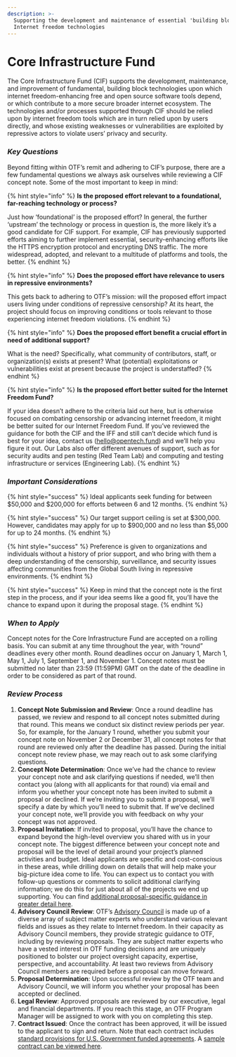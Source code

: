 ```yaml
---
description: >-
  Supporting the development and maintenance of essential 'building block'
  Internet freedom technologies
---
```


# Core Infrastructure Fund

The Core Infrastructure Fund \(CIF\) supports the development, maintenance, and improvement of fundamental, building block technologies upon which internet freedom-enhancing free and open source software tools depend, or which contribute to a more secure broader internet ecosystem. The technologies and/or processes supported through CIF should be relied upon by internet freedom tools which are in turn relied upon by users directly, and whose existing weaknesses or vulnerabilities are exploited by repressive actors to violate users’ privacy and security.

### _Key Questions_

Beyond fitting within OTF’s remit and adhering to CIF’s purpose, there are a few fundamental questions we always ask ourselves while reviewing a CIF concept note. Some of the most important to keep in mind:

{% hint style="info" %}
**Is the proposed effort relevant to a foundational, far-reaching technology or process?**

Just how ‘foundational’ is the proposed effort? In general, the further ‘upstream’ the technology or process in question is, the more likely it’s a good candidate for CIF support. For example, CIF has previously supported efforts aiming to further implement essential, security-enhancing efforts like the HTTPS encryption protocol and encrypting DNS traffic. The more widespread, adopted, and relevant to a multitude of platforms and tools, the better.
{% endhint %}

{% hint style="info" %}
**Does the proposed effort have relevance to users in repressive environments?** 

This gets back to adhering to OTF’s mission: will the proposed effort impact users living under conditions of repressive censorship? At its heart, the project should focus on improving conditions or tools relevant to those experiencing internet freedom violations.
{% endhint %}

{% hint style="info" %}
**Does the proposed effort benefit a crucial effort in need of additional support?** 

What is the need? Specifically, what community of contributors, staff, or organization\(s\) exists at present? What \(potential\) exploitations or vulnerabilities exist at present because the project is understaffed?
{% endhint %}

{% hint style="info" %}
**Is the proposed effort better suited for the Internet Freedom Fund?** 

If your idea doesn’t adhere to the criteria laid out here, but is otherwise focused on combating censorship or advancing internet freedom, it might be better suited for our Internet Freedom Fund. If you’ve reviewed the guidance for both the CIF and the IFF and still can’t decide which fund is best for your idea, contact us \(hello@opentech.fund\) and we’ll help you figure it out. Our Labs also offer different avenues of support, such as for security audits and pen testing \(Red Team Lab\) and computing and testing infrastructure or services \(Engineering Lab\).
{% endhint %}

### _Important Considerations_

{% hint style="success" %}
Ideal applicants seek funding for between $50,000 and $200,000 for efforts between 6 and 12 months.
{% endhint %}

{% hint style="success" %}
Our target support ceiling is set at $300,000. However, candidates may apply for up to $900,000 and no less than $5,000 for up to 24 months.
{% endhint %}

{% hint style="success" %}
Preference is given to organizations and individuals without a history of prior support, and who bring with them a deep understanding of the censorship, surveillance, and security issues affecting communities from the Global South living in repressive environments.
{% endhint %}

{% hint style="success" %}
Keep in mind that the concept note is the first step in the process, and if your idea seems like a good fit, you’ll have the chance to expand upon it during the proposal stage.
{% endhint %}

### _When to Apply_

Concept notes for the Core Infrastructure Fund are accepted on a rolling basis. You can submit at any time throughout the year, with “round” deadlines every other month. Round deadlines occur on January 1, March 1, May 1, July 1, September 1, and November 1. Concept notes must be submitted no later than 23:59 \(11:59PM\) GMT on the date of the deadline in order to be considered as part of that round.

### _Review Process_

1. **Concept Note Submission and Review**: Once a round deadline has passed, we review and respond to all concept notes submitted during that round. This means we conduct six distinct review periods per year. So, for example, for the January 1 round, whether you submit your concept note on November 2 or December 31, all concept notes for that round are reviewed only after the deadline has passed. During the initial concept note review phase, we may reach out to ask some clarifying questions. 
2. **Concept Note Determination**: Once we’ve had the chance to review your concept note and ask clarifying questions if needed, we’ll then contact you \(along with all applicants for that round\) via email and inform you whether your concept note has been invited to submit a proposal or declined. If we’re inviting you to submit a proposal, we’ll specify a date by which you’ll need to submit that. If we’ve declined your concept note, we’ll provide you with feedback on why your concept was not approved. 
3. **Proposal Invitation**: If invited to proposal, you’ll have the chance to expand beyond the high-level overview you shared with us in your concept note. The biggest difference between your concept note and proposal will be the level of detail around your project’s planned activities and budget. Ideal applicants are specific and cost-conscious in these areas, while drilling down on details that will help make your big-picture idea come to life. You can expect us to contact you with follow-up questions or comments to solicit additional clarifying information; we do this for just about all of the projects we end up supporting. You can find [additional proposal-specific guidance in greater detail here](../appendix-ii-proposal-guide.md). 
4. **Advisory Council Review**: OTF’s [Advisory Council](https://www.opentech.fund/about/people/advisory-council) is made up of a diverse array of subject matter experts who understand various relevant fields and issues as they relate to Internet freedom. In their capacity as Advisory Council members, they provide strategic guidance to OTF, including by reviewing proposals. They are subject matter experts who have a vested interest in OTF funding decisions and are uniquely positioned to bolster our project oversight capacity, expertise, perspective, and accountability. At least two reviews from Advisory Council members are required before a proposal can move forward. 
5. **Proposal Determination**: Upon successful review by the OTF team and Advisory Council, we will inform you whether your proposal has been accepted or declined. 
6. **Legal Review**: Approved proposals are reviewed by our executive, legal and financial departments. If you reach this stage, an OTF Program Manager will be assigned to work with you on completing this step. 
7. **Contract Issued**: Once the contract has been approved, it will be issued to the applicant to sign and return. Note that each contract includes [standard provisions for U.S. Government funded agreements](https://www.opentech.fund/sites/default/files/page_attachment/usgprovisions.pdf). A [sample contract can be viewed here](https://www.opentech.fund/sites/default/files/page_attachment/otf_contract_template_final_0.pdf).

